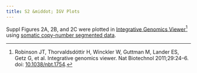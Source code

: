 ```yaml
---
title: S2 &middot; IGV Plots
---
```


Suppl Figures 2A, 2B, and 2C were plotted in [Integrative Genomics Viewer](https://software.broadinstitute.org/software/igv/)[^1] using [somatic copy-number segmented data](/methods/S10_SCNA/).

[^1]: Robinson JT, Thorvaldsdóttir H, Winckler W, Guttman M, Lander ES, Getz G, et al. Integrative genomics viewer. Nat Biotechnol 2011;29:24–6. doi: [10.1038/nbt.1754](https://doi.org/10.1038/nbt.1754).
